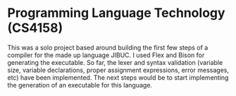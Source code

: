 # Programming Language Technology (CS4158)

This was a solo project based around building the first few steps of a compiler for the made up language JIBUC. I used Flex and Bison for generating the executable. So far, the lexer and syntax validation (variable size, variable declarations, proper assignment expressions, error messages, etc) have been implemented. The next steps would be to start implementing the generation of an executable for this language.
